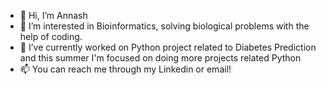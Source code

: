 - 👋 Hi, I’m Annash
- 📌 I’m interested in Bioinformatics, solving biological problems with the help of coding.
- 🌱 I’ve currently worked on Python project related to Diabetes Prediction and this summer I'm focused on doing more projects related Python
- 📫 You can reach me through my Linkedin or email!
